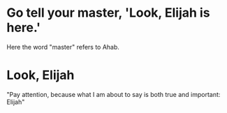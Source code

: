 # Go tell your master, 'Look, Elijah is here.'

Here the word "master" refers to Ahab.

# Look, Elijah

"Pay attention, because what I am about to say is both true and important: Elijah"

